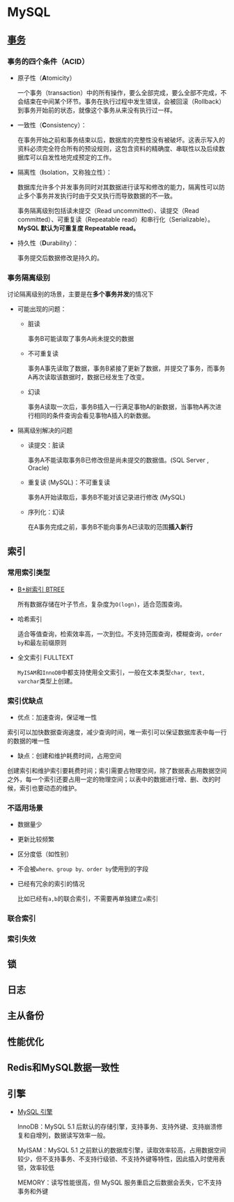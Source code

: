 # MySQL 

## [事务](mysql-transaction.md)

### 事务的四个条件（ACID）

- 原子性（**A**tomicity）

  一个事务（transaction）中的所有操作，要么全部完成，要么全部不完成，不会结束在中间某个环节。事务在执行过程中发生错误，会被回滚（Rollback）到事务开始前的状态，就像这个事务从来没有执行过一样。

- 一致性（**C**onsistency）：

  在事务开始之前和事务结束以后，数据库的完整性没有被破坏。这表示写入的资料必须完全符合所有的预设规则，这包含资料的精确度、串联性以及后续数据库可以自发性地完成预定的工作。

- 隔离性（**I**solation，又称独立性）：

  数据库允许多个并发事务同时对其数据进行读写和修改的能力，隔离性可以防止多个事务并发执行时由于交叉执行而导致数据的不一致。

  事务隔离级别包括读未提交（Read uncommitted）、读提交（Read committed）、可重复读（Repeatable read）和串行化（Serializable）。**MySQL 默认为可重复度 Repeatable read。**

- 持久性（**D**urability）：

  事务提交后数据修改是持久的。
  

### 事务隔离级别

  讨论隔离级别的场景，主要是在**多个事务并发**的情况下

  - 可能出现的问题：

    - 脏读

      事务B可能读取了事务A尚未提交的数据

    - 不可重复读

      事务A事先读取了数据，事务B紧接了更新了数据，并提交了事务，而事务A再次读取该数据时，数据已经发生了改变。

    - 幻读

      事务A读取一次后，事务B插入一行满足事物A的新数据，当事物A再次进行相同的条件查询会看见事物A插入的新数据。

  - 隔离级别解决的问题

    - 读提交：脏读
    
      事务A不能读取事务B已修改但是尚未提交的数据值。(SQL Server , Oracle)
    
    - 重复读 (MySQL)：不可重复读
    
      事务A开始读取后，事务B不能对该记录进行修改 (MySQL)
    
    - 序列化：幻读
    
      在A事务完成之前，事务B不能向事务A已读取的范围**插入新行**



## 索引

### 常用索引类型

- [B+树索引 BTREE](mysql-btree.md)

  所有数据存储在叶子节点，复杂度为`O(logn)`，适合范围查询。

- 哈希索引

  适合等值查询，检索效率高，一次到位。不支持范围查询，模糊查询，`order by`和最左前缀原则

- 全文索引 FULLTEXT

  `MyISAM`和`InnoDB`中都支持使用全文索引，一般在文本类型`char, text, varchar`类型上创建。

### 索引优缺点

- 优点：加速查询，保证唯一性

​	索引可以加快数据查询速度，减少查询时间，唯一索引可以保证数据库表中每一行的数据的唯一性

- 缺点：创建和维护耗费时间，占用空间

​	创建索引和维护索引要耗费时间；索引需要占物理空间，除了数据表占用数据空间之外，每一个索引还要占用一定的物理空间；以表中的数据进行增、删、改的时候，索引也要动态的维护。

### 不适用场景

- 数据量少

- 更新比较频繁

- 区分度低（如性别）

- 不会被`where、group by、order by`使用到的字段

- 已经有冗余的索引的情况

  比如已经有`a,b`的联合索引，不需要再单独建立`a`索引

### 联合索引



### 索引失效



## 锁





## 日志







## 主从备份







## 性能优化









## Redis和MySQL数据一致性







## 引擎

- [MySQL 引擎](mysql-engines.md)

  InnoDB：MySQL 5.1 后默认的存储引擎，支持事务、支持外键、支持崩溃修复和自增列，数据读写效率一般。

  MyISAM：MySQL 5.1 之前默认的数据库引擎，读取效率较高，占用数据空间较少，但不支持事务、不支持行级锁、不支持外键等特性，因此插入时使用表锁，效率较低

  MEMORY：读写性能很高，但 MySQL 服务重启之后数据会丢失，它不支持事务和外键

